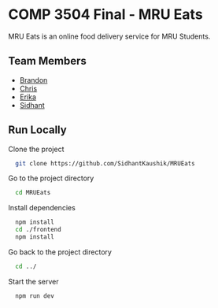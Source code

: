 
# COMP 3504 Final - MRU Eats

MRU Eats is an online food delivery service for MRU Students.


## Team Members

- [Brandon](https://github.com/Bchan1999)
- [Chris](https://github.com/Cstep212)
- [Erika](https://github.com/erikarobles)
- [Sidhant](https://github.com/SidhantKaushik)



## Run Locally

Clone the project

```bash
  git clone https://github.com/SidhantKaushik/MRUEats
```

Go to the project directory

```bash
  cd MRUEats
```

Install dependencies

```bash
  npm install
  cd ./frontend
  npm install
```

Go back to the project directory

```bash
  cd ../
```
Start the server

```bash
  npm run dev
```

